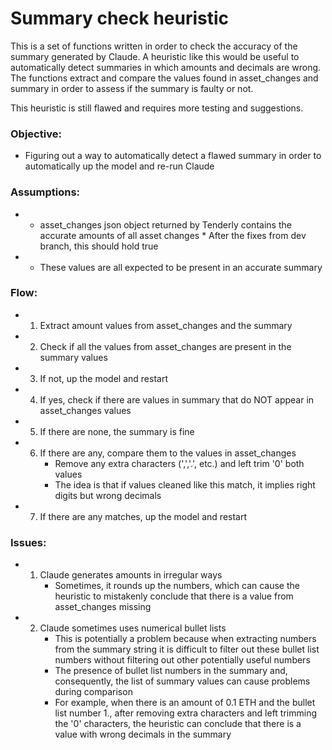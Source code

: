 # Summary check heuristic

This is a set of functions written in order to check the accuracy of the summary generated by Claude. 
A heuristic like this would be useful to automatically detect summaries in which amounts and decimals are wrong.
The functions extract and compare the values found in asset_changes and summary in order to assess if the summary is faulty or not.

This heuristic is still flawed and requires more testing and suggestions.

### Objective:
- Figuring out a way to automatically detect a flawed summary in order to automatically up the model and re-run Claude
  
### Assumptions:
* - asset_changes json object returned by Tenderly contains the accurate amounts of all asset changes 
        * After the fixes from dev branch, this should hold true
* - These values are all expected to be present in an accurate summary
 
### Flow:
* 1. Extract amount values from asset_changes and the summary
* 2. Check if all the values from asset_changes are present in the summary values
* 3. If not, up the model and restart
* 4. If yes, check if there are values in summary that do NOT appear in asset_changes values
* 5. If there are none, the summary is fine
* 6. If there are any, compare them to the values in asset_changes
        * Remove any extra characters (',','.', etc.) and left trim '0' both values
        * The idea is that if values cleaned like this match, it implies right digits but wrong decimals         
* 7. If there are any matches, up the model and restart

### Issues:
* 1. Claude generates amounts in irregular ways
        * Sometimes, it rounds up the numbers, which can cause the heuristic to mistakenly conclude that there is a value from asset_changes missing
* 2. Claude sometimes uses numerical bullet lists
        * This is potentially a problem because when extracting numbers from the summary string it is difficult to filter out these bullet list numbers without filtering out other potentially useful numbers
        * The presence of bullet list numbers in the summary and, consequently, the list of summary values can cause problems during comparison
        * For example, when there is an amount of 0.1 ETH and the bullet list number 1., after removing extra characters and left trimming the '0' characters, the heuristic can conclude that there is a value with wrong decimals in the summary
